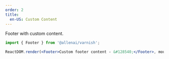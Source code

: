 ```yaml
---
order: 2
title:
  en-US: Custom Content
---
```


Footer with custom content.

```jsx
import { Footer } from '@allenai/varnish';

ReactDOM.render(<Footer>Custom footer content - &#128540;</Footer>, mountNode);
```

